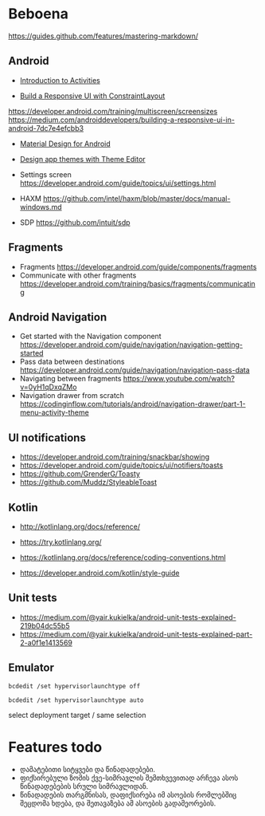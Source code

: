 # Beboena
https://guides.github.com/features/mastering-markdown/


## Android

- [Introduction to Activities](https://developer.android.com/guide/components/activities/intro-activities)

- [Build a Responsive UI with ConstraintLayout](https://developer.android.com/training/constraint-layout/)

https://developer.android.com/training/multiscreen/screensizes
https://medium.com/androiddevelopers/building-a-responsive-ui-in-android-7dc7e4efcbb3

- [Material Design for Android](https://developer.android.com/guide/topics/ui/look-and-feel/)
- [Design app themes with Theme Editor](https://developer.android.com/studio/write/theme-editor)

- Settings screen https://developer.android.com/guide/topics/ui/settings.html

- HAXM https://github.com/intel/haxm/blob/master/docs/manual-windows.md
- SDP https://github.com/intuit/sdp

Fragments
------------------------------
- Fragments                         https://developer.android.com/guide/components/fragments
- Communicate with other fragments  https://developer.android.com/training/basics/fragments/communicating

Android Navigation
------------------------------
- Get started with the Navigation component     https://developer.android.com/guide/navigation/navigation-getting-started
- Pass data between destinations                https://developer.android.com/guide/navigation/navigation-pass-data
- Navigating between fragments                  https://www.youtube.com/watch?v=0yH1qDxqZMo
- Navigation drawer from scratch                https://codinginflow.com/tutorials/android/navigation-drawer/part-1-menu-activity-theme

UI notifications
------------------------------
- https://developer.android.com/training/snackbar/showing
- https://developer.android.com/guide/topics/ui/notifiers/toasts
- https://github.com/GrenderG/Toasty
- https://github.com/Muddz/StyleableToast

Kotlin
------------------------------


- http://kotlinlang.org/docs/reference/
- https://try.kotlinlang.org/

- https://kotlinlang.org/docs/reference/coding-conventions.html
- https://developer.android.com/kotlin/style-guide


Unit tests
------------------------------

- https://medium.com/@yair.kukielka/android-unit-tests-explained-219b04dc55b5
- https://medium.com/@yair.kukielka/android-unit-tests-explained-part-2-a0f1e1413569


Emulator
------------------------------

`bcdedit /set hypervisorlaunchtype off`

`bcdedit /set hypervisorlaunchtype auto`

select deployment target / same selection


Features todo
==============================

- დამატებითი სიტყვები და წინადადებები.
- ფიქსირებული ზომის ქვე-სიმრავლის შემთხვევითად არჩევა ასოს წინადადებების სრული სიმრავლიდან.
- წინადადების თარგმნისას, დაფიქსირება იმ ასოების რომლებშიც შეცდომა ხდება, და შეთავაზება ამ ასოების გადამეორების.   